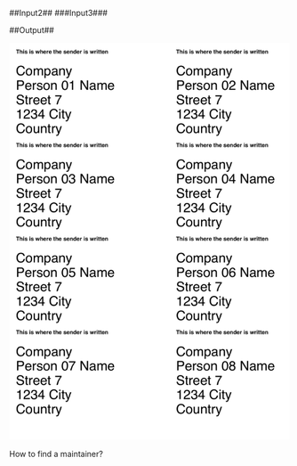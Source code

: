 ##Input2##
###Input3###



##Output##



![hihi](_pic/Example_Big.png?raw=true)


How to find a maintainer?



